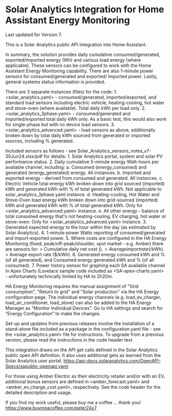 Solar Analytics Integration for Home Assistant Energy Monitoring
================================================================
Last updated for Version 7.

This is a Solar Analytics public API integration into Home Assistant.

In summary, the solution provides daily cumulative consumed/generated, exported/imported energy (Wh) 
and various load energy (where applicable). These sensors can be configured to work with the Home Assistant 
Energy Monitoring capability. There are also 1-minute power sensors for consumed/generated and exported/
imported power. Lastly, general systems status information is provided.

There are 3 separate instances (files) for the code:
    1. <solar_analytics.yaml> - consumed/generated, imported/exported, and standard load sensors 
       including electric vehicle, heating-cooling, hot water and stove-oven (where available). Total 
       daily kWh per load only.
    2. <solar_analytics_3phase.yaml> - consumed/generated and imported/exported total daily kWh only. 
       As a basic test, this would also work for single-phase but with no device load sensors.
    3. <solar_analytics_advanced.yaml> - load sensors as above, additionally broken down by total daily 
       kWh sourced from generated or imported sources, including % generated.

Included sensors as follows - see Solar_Analytics_sensors_notes_v7-30Jun24.xlsx/pdf for details:
    1. Solar Analytics portal, system and solar PV performance status. 
    2. Daily cumulative 5-minute energy Watt-hours per available channel, including:
        a. Consumed (energy_consumed) and generated (energy_generated) energy. 
           All instances.
        b. Imported and exported energy - derived from consumed and generated. 
           All instances.
        c. Electric Vehicle total energy kWh broken down into grid sourced (imported) kWh and generated 
           kWh with % of total generated kWh. 
           Not applicable to solar_analytics_3phase.yaml instance.
        d. Heating-cooling, Hot Water and Stove-Oven load energy kWh broken down into grid-sourced 
           (imported) kWh and generated kWh with % of total generated kWh. 
           Only for <solar_analytics_advanced.yaml> instance.
        e. All other energy - balance of total consumed energy that's not heating-cooling, EV charging, 
           hot water or stove-oven. 
           Only for <solar_analytics_advanced.yaml> instance.
    3. Generated expected energy to the hour within the day (as estimated by Solar Analytics). 
    4. 1-minute power Watts reporting of consumed/generated and import-exported power.
    5. Where costs are configured in the HA Energy Monitoring (fixed, peak/off-peak/shoulder, spot market 
       - e.g. Amber) there are sensors for: 
         > Cumulative daily net cost ($).
         > Average import rate ($/kWh).
         > Average export rate ($/kWh).
    6. Generated energy consumed kWh and % (of all generated), and Consumed energy generated kWh and % 
       (of all consumed).
    7. Power history sensor for graphing each SA available channel in Apex Charts (Lovelace sample code 
       included as <SA-apex-charts.yaml> - unfortunately technically limited by HA to 2h20m.     

HA Energy Monitoring requires the manual assignment of "Grid consumption", "Return to grid" and "Solar 
production" via the HA Energy configuration page. The individual energy channels (e.g. load_ev_charger, 
load_air_conditioner, load_stove) can also be added to the HA Energy Manager as "Monitor Individual Devices". 
Go to HA settings and search for “Energy Configuration” to make the changes. 

Set-up and updates from previous releases involve the installation of a stand-alone file included as a package 
in the configuration.yaml file - see the <solar_analytics.yaml> file for instructions. To upgrade from a 
previous version, please read the instructions in the code header text.

This integration draws on the API get calls defined in the Solar Analytics public open API definition. It 
also uses additional gets as learned from the Solar Analytics user portal.
https://api-docs.solaranalytics.com/OpenAPI-Specs/sapublic-openapi.yaml 

For those using Amber Electric as their electricity retailer and/or with an EV, additional bonus sensors are 
defined in <amber_forecast.yaml> and <amber_ev_charge_cost.yaml>, respectively. See the code header for the 
detailed description and usage.
 
If you find my work useful, please buy me a coffee ... thank you!
  https://www.buymeacoffee.com/peter24x7
